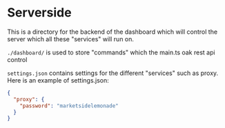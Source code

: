# Serverside

This is a directory for the backend of the dashboard which will control the server which all these "services" will run on.

`./dashboard/` is used to store "commands" which the main.ts oak rest api control

`settings.json` contains settings for the different "services" such as proxy.
Here is an example of settings.json:

```json
{
  "proxy": {
    "password": "marketsidelemonade"
  }
}
```
